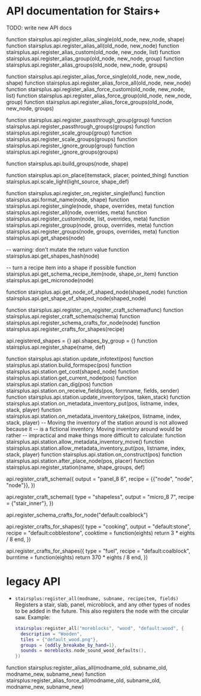 # API documentation for Stairs+

TODO: write new API docs

function stairsplus.api.register_alias_single(old_node, new_node, shape)
function stairsplus.api.register_alias_all(old_node, new_node)
function stairsplus.api.register_alias_custom(old_node, new_node, list)
function stairsplus.api.register_alias_group(old_node, new_node, group)
function stairsplus.api.register_alias_groups(old_node, new_node, groups)

function stairsplus.api.register_alias_force_single(old_node, new_node, shape)
function stairsplus.api.register_alias_force_all(old_node, new_node)
function stairsplus.api.register_alias_force_custom(old_node, new_node, list)
function stairsplus.api.register_alias_force_group(old_node, new_node, group)
function stairsplus.api.register_alias_force_groups(old_node, new_node, groups)


function stairsplus.api.register_passthrough_group(group)
function stairsplus.api.register_passthrough_groups(groups)
function stairsplus.api.register_scale_group(group)
function stairsplus.api.register_scale_groups(groups)
function stairsplus.api.register_ignore_group(group)
function stairsplus.api.register_ignore_groups(groups)

function stairsplus.api.build_groups(node, shape)

function stairsplus.api.on_place(itemstack, placer, pointed_thing)
function stairsplus.api.scale_light(light_source, shape_def)


function stairsplus.api.register_on_register_single(func)
function stairsplus.api.format_name(node, shape)
function stairsplus.api.register_single(node, shape, overrides, meta)
function stairsplus.api.register_all(node, overrides, meta)
function stairsplus.api.register_custom(node, list, overrides, meta)
function stairsplus.api.register_group(node, group, overrides, meta)
function stairsplus.api.register_groups(node, groups, overrides, meta)
function stairsplus.api.get_shapes(node)

-- warning: don't mutate the return value
function stairsplus.api.get_shapes_hash(node)

-- turn a recipe item into a shape if possible
function stairsplus.api.get_schema_recipe_item(node, shape_or_item)
function stairsplus.api.get_micronode(node)

function stairsplus.api.get_node_of_shaped_node(shaped_node)
function stairsplus.api.get_shape_of_shaped_node(shaped_node)

function stairsplus.api.register_on_register_craft_schema(func)
function stairsplus.api.register_craft_schema(schema)
function stairsplus.api.register_schema_crafts_for_node(node)
function stairsplus.api.register_crafts_for_shapes(recipe)

api.registered_shapes = {}
api.shapes_by_group = {}
function stairsplus.api.register_shape(name, def)

function stairsplus.api.station.update_infotext(pos)
function stairsplus.api.station.build_formspec(pos)
function stairsplus.api.station.get_cost(shaped_node)
function stairsplus.api.station.get_current_node(pos)
function stairsplus.api.station.can_dig(pos)
function stairsplus.api.station.on_receive_fields(pos, formname, fields, sender)
function stairsplus.api.station.update_inventory(pos, taken_stack)
function stairsplus.api.station.on_metadata_inventory_put(pos, listname, index, stack, player)
function stairsplus.api.station.on_metadata_inventory_take(pos, listname, index, stack, player)
-- Moving the inventory of the station around is not allowed because it
-- is a fictional inventory. Moving inventory around would be rather
-- impractical and make things more difficult to calculate:
function stairsplus.api.station.allow_metadata_inventory_move()
function stairsplus.api.station.allow_metadata_inventory_put(pos, listname, index, stack, player)
function stairsplus.api.station.on_construct(pos)
function stairsplus.api.station.after_place_node(pos, placer)
function stairsplus.api.register_station(name, shape_groups, def)


api.register_craft_schema({
	output = "panel_8 6",
	recipe = {{"node", "node", "node"}},
})

api.register_craft_schema({
	type = "shapeless",
	output = "micro_8 7",
	recipe = {"stair_inner"},
})

api.register_schema_crafts_for_node("default:coalblock")

api.register_crafts_for_shapes({
	type = "cooking",
	output = "default:stone",
	recipe = "default:cobblestone",
	cooktime = function(eights) return 3 * eights / 8 end,
})

api.register_crafts_for_shapes({
	type = "fuel",
	recipe = "default:coalblock",
	burntime = function(eights) return 370 * eights / 8 end,
})

# legacy API

* `stairsplus:register_all(modname, subname, recipeitem, fields)`
  Registers a stair, slab, panel, microblock, and any other types of
  nodes to be added in the future.
  This also registers the node with the circular saw.
  Example:
  ```lua
  stairsplus:register_all("moreblocks", "wood", "default:wood", {
    description = "Wooden",
    tiles = {"default_wood.png"},
    groups = {oddly_breakabe_by_hand=1},
    sounds = moreblocks.node_sound_wood_defaults(),
  })
  ```

function stairsplus:register_alias_all(modname_old, subname_old, modname_new, subname_new)
function stairsplus:register_alias_force_all(modname_old, subname_old, modname_new, subname_new)

